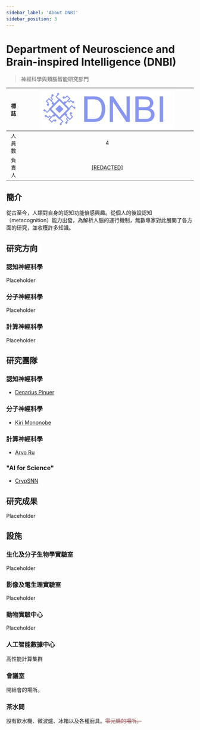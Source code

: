```yaml
---
sidebar_label: 'About DNBI'
sidebar_position: 3
---
```


# Department of Neuroscience and Brain-inspired Intelligence (DNBI)
>神經科學與類腦智能研究部門

|標誌|<img src="https://raw.githubusercontent.com/Monoginryoso/ocwiki/f718fda7a55225aa6283916a707760c700b4dba9/static/img/dnbi.svg" width="80%" />|
|:--:|:--:|
|人員數|4|
|負責人|[[REDACTED]](/docs/plaster)|

## 簡介
  從古至今，人類對自身的認知功能倍感興趣。從個人的後設認知（metacognition）能力出發，為解析人腦的運行機制，無數專家對此展開了各方面的研究，並收穫許多知識。

## 研究方向
  ### 認知神經科學
  Placeholder
  ### 分子神經科學
  Placeholder
  ### 計算神經科學
  Placeholder

## 研究團隊
### 認知神經科學
  - [Denarius Pinuer](/docs/pd)
### 分子神經科學
  - [Kiri Mononobe](/docs/mk)
### 計算神經科學
  - [Arvo Ru](/docs/ra)
### "AI for Science"
  - [CrypSNN](/docs/cm)


## 研究成果
  Placeholder

## 設施
  ### 生化及分子生物學實驗室
  Placeholder
  ### 影像及電生理實驗室
  Placeholder
  ### 動物實驗中心
  Placeholder
  ### 人工智能數據中心
  高性能計算集群
  ### 會議室
  開組會的場所。
  ### 茶水間
  設有飲水機、微波爐、冰箱以及各種廚具。<font color="#965252">~~零元購的場所。~~</font>